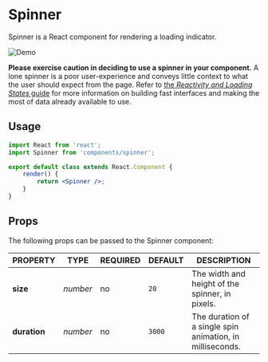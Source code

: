 Spinner
=======

Spinner is a React component for rendering a loading indicator.

<img src="https://cldup.com/H27NKdxFBN.gif" alt="Demo" />

__Please exercise caution in deciding to use a spinner in your component.__ A lone spinner is a poor user-experience and conveys little context to what the user should expect from the page. Refer to [the _Reactivity and Loading States_ guide](https://github.com/Automattic/wp-calypso/blob/master/docs/reactivity.md) for more information on building fast interfaces and making the most of data already available to use.

## Usage

```jsx
import React from 'react';
import Spinner from 'components/spinner';

export default class extends React.Component {
	render() {
		return <Spinner />;
	} 
}
```

## Props

The following props can be passed to the Spinner component:

| PROPERTY     | TYPE     | REQUIRED | DEFAULT | DESCRIPTION |
| ------------ | -------- | -------- | ------- | ----------- |
| **size**     | *number* | no       | `20`    | The width and height of the spinner, in pixels. |
| **duration** | *number* | no       | `3000`  | The duration of a single spin animation, in milliseconds. |
